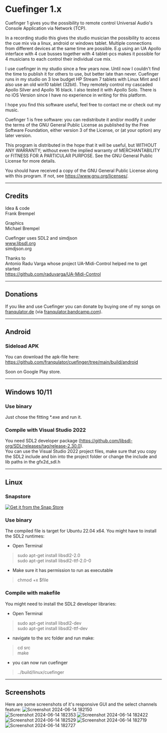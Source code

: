 # Cuefinger 1.x

Cuefinger 1 gives you the possibility to remote control Universal Audio's
Console Application via Network (TCP).

In a recording studio this gives the studio musician the possibility to access the cue mix via a linux, android or windows tablet.
Multiple connections from different devices at the same time are possible. E.g using an UA Apollo interface with 4 cue busses together with 4 tablet-pcs makes it possible for 4 musicians to each control their individual cue mix.

I use cuefinger in my studio since a few years now. Until now I couldn't find the time to publish it for others to use, but better late than never.
Cuefinger runs in my studio on 3 low budget HP Stream 7 tablets with Linux Mint and I also use an old win10 tablet (32bit). They remotely control my cascaded Apollo Silver and Apollo 16 black. I also tested it with Apollo Solo. There is no iOS Version since I have no experience in writing for this platform.

I hope you find this software useful, feel free to contact me or check out my music.

Cuefinger 1 is free software: you can redistribute it and/or modify
it under the terms of the GNU General Public License as published by
the Free Software Foundation, either version 3 of the License, or
(at your option) any later version.

This program is distributed in the hope that it will be useful,
but WITHOUT ANY WARRANTY; without even the implied warranty of
MERCHANTABILITY or FITNESS FOR A PARTICULAR PURPOSE.  See the
GNU General Public License for more details.

You should have received a copy of the GNU General Public License
along with this program.  If not, see <https://www.gnu.org/licenses/>.

---

## Credits

Idea & code<br>
Frank Brempel

Graphics<br>
Michael Brempel

Cuefinger uses SDL2 and simdjson<br>
www.libsdl.org<br>
simdjson.org<br>

Thanks to<br>
Antonio Radu Varga whose project UA-Midi-Control helped me to get started<br>
https://github.com/raduvarga/UA-Midi-Control

---

## Donations

If you like and use Cuefinger you can donate by buying one of my songs on <a href="https://franqulator.de">franqulator.de</a> (via <a href="https://franqulator.bandcamp.com">franqulator.bandcamp.com</a>).


---

## Android
### Sideload APK
You can download the apk-file here:
<a href ="https://github.com/franqulator/cuefinger/tree/main/build/android">https://github.com/franqulator/cuefinger/tree/main/build/android</a>

Soon on Google Play store.

---

## Windows 10/11
### Use binary
Just chose the fitting *.exe and run it.

### Compile with Visual Studio 2022
You need SDL2 developer package (https://github.com/libsdl-org/SDL/releases/tag/release-2.30.0).<br>
You can use the Visual Studio 2022 project files, make sure that you copy the SDL2 include and bin into the project folder or change the include and lib paths in the gfx2d_sdl.h

---

## Linux
### Snapstore
<a href="https://snapcraft.io/cuefinger">
  <img alt="Get it from the Snap Store" src="https://snapcraft.io/static/images/badges/en/snap-store-black.svg" />
</a>

### Use binary
The compiled file is target for Ubuntu 22.04 x64. You might have to install the SDL2 runtimes:
- Open Terminal
> sudo apt-get install libsdl2-2.0<br>
> sudo apt-get install libsdl2-ttf-2.0-0
- Make sure it has permission to run as executable
> chmod +x $file

### Compile with makefile
You might need to install the SDL2 developer libraries:
- Open Terminal
>sudo apt-get install libsdl2-dev<br>
>sudo apt-get install libsdl2-ttf-dev
- navigate to the src folder and run make:
> cd src<br>
> make
- you can now run cuefinger
> ../build/linux/cuefinger

---
## Screenshots
Here are some screenshots of it's responsive GUI and the select channels feature:
![Screenshot 2024-06-14 182150](https://github.com/franqulator/cuefinger/assets/97669947/7a134bdd-e64b-4a34-be21-a5623b57c3d8)
![Screenshot 2024-06-14 182353](https://github.com/franqulator/cuefinger/assets/97669947/44096b95-a7db-49f5-9842-79d1a767d560)
![Screenshot 2024-06-14 182422](https://github.com/franqulator/cuefinger/assets/97669947/bd7e8f7d-6de4-45bc-b676-a4bcd37e5f90)
![Screenshot 2024-06-14 182529](https://github.com/franqulator/cuefinger/assets/97669947/bb107a5b-4f8d-4206-a351-1f25514516ff)
![Screenshot 2024-06-14 182719](https://github.com/franqulator/cuefinger/assets/97669947/9dbd973a-4ebb-44cc-aa13-be88ca3b502e)
![Screenshot 2024-06-14 182727](https://github.com/franqulator/cuefinger/assets/97669947/e1a6a694-e5a8-4ce5-b9ed-b4535765eee3)
